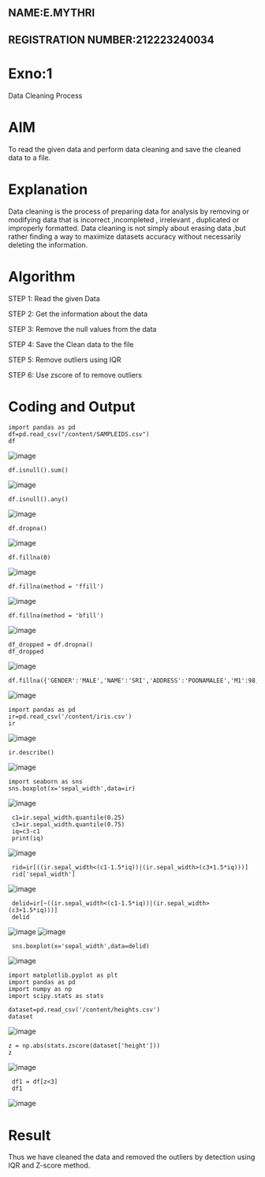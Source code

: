 ## NAME:E.MYTHRI
## REGISTRATION NUMBER:212223240034

# Exno:1
Data Cleaning Process

# AIM
To read the given data and perform data cleaning and save the cleaned data to a file.

# Explanation
Data cleaning is the process of preparing data for analysis by removing or modifying data that is incorrect ,incompleted , irrelevant , duplicated or improperly formatted. Data cleaning is not simply about erasing data ,but rather finding a way to maximize datasets accuracy without necessarily deleting the information.

# Algorithm
STEP 1: Read the given Data

STEP 2: Get the information about the data

STEP 3: Remove the null values from the data

STEP 4: Save the Clean data to the file

STEP 5: Remove outliers using IQR

STEP 6: Use zscore of to remove outliers

# Coding and Output
```
import pandas as pd
df=pd.read_csv("/content/SAMPLEIDS.csv")
df
```
![image](https://github.com/user-attachments/assets/582d5688-ebf0-435f-94de-9585626b06ff)

```
df.isnull().sum()
```
![image](https://github.com/user-attachments/assets/5e4d622f-6988-4622-8c4d-f912257d9859)
```
df.isnull().any()
```
![image](https://github.com/user-attachments/assets/6b967149-7c54-4294-b3ba-e9f8bf380c56)

```
df.dropna()
```
![image](https://github.com/user-attachments/assets/9b50c0c2-958c-40d3-bd9b-40216d44f4d7)
```
df.fillna(0)
```
![image](https://github.com/user-attachments/assets/b37346ba-6321-4cdb-b56f-c4b3eb46268b)

```
df.fillna(method = 'ffill')
```
![image](https://github.com/user-attachments/assets/d1955b12-bd6d-40ad-a5a9-7b8d8e251b1f)
```
df.fillna(method = 'bfill')
```
![image](https://github.com/user-attachments/assets/93f65a3a-9c65-4496-9c10-0fe46aa54650)
```
df_dropped = df.dropna()
df_dropped
```
![image](https://github.com/user-attachments/assets/385d2c2a-a03e-4324-809f-b267da0a8aed)

```
df.fillna({'GENDER':'MALE','NAME':'SRI','ADDRESS':'POONAMALEE','M1':98,'M2':87,'M3':76,'M4':92,'TOTAL':305,'AVG':89.999999})
```
![image](https://github.com/user-attachments/assets/8e7ac6ed-bb03-4a5c-aab1-4b08bebd3cf0)

```
import pandas as pd
ir=pd.read_csv('/content/iris.csv')
ir
```
![image](https://github.com/user-attachments/assets/cb0f7f06-8d0a-4499-874c-559e652f960c)

```
ir.describe()
```
![image](https://github.com/user-attachments/assets/74b1e559-c952-4e77-b6f5-a6eda164efb8)
```
import seaborn as sns
sns.boxplot(x='sepal_width',data=ir)
```
![image](https://github.com/user-attachments/assets/8920ad5b-f165-4996-a47d-9dc9bde835f6)
```
 c1=ir.sepal_width.quantile(0.25)
 c3=ir.sepal_width.quantile(0.75)
 iq=c3-c1
 print(iq)
```
![image](https://github.com/user-attachments/assets/9d949f11-9802-4797-be0c-c39f0674ce6b)

```
 rid=ir[((ir.sepal_width<(c1-1.5*iq))|(ir.sepal_width>(c3+1.5*iq)))]
 rid['sepal_width']
```
![image](https://github.com/user-attachments/assets/3622a7aa-4777-4b0c-b4a3-b58d1d26af41)
```
 delid=ir[~((ir.sepal_width<(c1-1.5*iq))|(ir.sepal_width>(c3+1.5*iq)))]
 delid
```
![image](https://github.com/user-attachments/assets/5cfc2a9b-4443-4abd-b333-41d42b711b31)
![image](https://github.com/user-attachments/assets/082ae5ed-ba4f-41cd-8069-46d4e1ed73c1)
```
 sns.boxplot(x='sepal_width',data=delid)
```
![image](https://github.com/user-attachments/assets/26fe0429-e809-4538-814e-31bf480bd519)

```
import matplotlib.pyplot as plt
import pandas as pd
import numpy as np
import scipy.stats as stats

dataset=pd.read_csv('/content/heights.csv')
dataset
```
![image](https://github.com/user-attachments/assets/27fdda0e-6474-48ca-9dd0-94697d0104f2)

```
z = np.abs(stats.zscore(dataset['height']))
z
```
![image](https://github.com/user-attachments/assets/44acc566-c114-48f5-a5dd-5cabc4a1fdfc)
```
 df1 = df[z<3]
 df1
```
![image](https://github.com/user-attachments/assets/d4352ba4-27ed-433e-bab0-e97b26b1a23e)


# Result
Thus we have cleaned the data and removed the outliers by detection using IQR and Z-score method.
         
